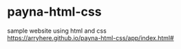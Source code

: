 # payna-html-css
sample website using html and css\
https://arryhere.github.io/payna-html-css/app/index.html#

